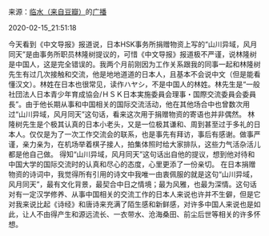 来源：[临水（来自豆瓣）](https://www.douban.com/people/riversflowers/)的[广播](https://www.douban.com/people/riversflowers/status/2813376666/)


2020-02-15_21:51:18


今天看到《中文导报》报道说，日本HSK事务所捐赠物资上写的“山川异域，风月同天”是由事务所职员林隆树提议的，可惜《中文导报》报道极不严谨，说林隆树是中国人，这是完全错误的。我两个月前刚因为工作关系跟我的同事一起和林隆树先生有过几次接触和交流，他是地地道道的日本人，且基本不会说中文（但是能看懂汉文）。林姓在日本也很常见，读作ハヤシ，不是中国人的林姓。林先生是“一般社団法人日本青少年育成協会/ＨＳＫ日本実施委員会理事・国際交流委員会委員長”。由于他长期从事和中国相关的国际交流活动，他在其他场合中也曾数次用过“山川异域，风月同天”这句话，看来这次用于捐赠物资的寄语也并非偶然。
林隆树先生是个极其认真的日本小老头，又是一位极其谦和、周到甚至过于多礼的日本人。仅仅是为了一次工作交流会的联系，也是事先有拜访，事后有感谢。做事严谨，亲力亲为，在机场举着棋子接人，拍集体照时给大家排队，这些力气活杂活儿都是他自己做。
得知“山川异域，风月同天”这句话出自他的提议，想到他对待和中国大学的国际交流时的认真和尽心的态度，心里更添了一份亲切。
在日本捐赠物资的诗词中，我觉得所有引用的诗文中我唯一由衷佩服的就是这句“山川异域，风月同天”，最有文化背景，最契合中日之情境；最为风雅，也最为深情。这句话对有一定汉学修养、从事中国相关的交流工作的日本人来说也许并不生僻，但是它对我来说比起《诗经》和唐诗来充满了陌生感和新鲜感，对许多中国人来说也是如此，让人不由得产生和源远流长、一衣带水、沧海桑田、前尘后世等相关的许多怀想。

